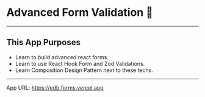 # Advanced Form Validation 🚀

---

## This App Purposes
- Learn to build advanced react forms.
- Learn to use React Hook Form and Zod Validations.
- Learn Composition Design Pattern next to these techs.

---

App URL: https://edb.forms.vercel.app